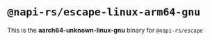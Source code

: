 # `@napi-rs/escape-linux-arm64-gnu`

This is the **aarch64-unknown-linux-gnu** binary for `@napi-rs/escape`
